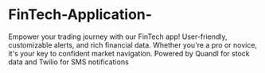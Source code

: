 # FinTech-Application-
Empower your trading journey with our FinTech app! User-friendly, customizable alerts, and rich financial data. Whether you're a pro or novice, it's your key to confident market navigation. Powered by Quandl for stock data and Twilio for SMS notifications

